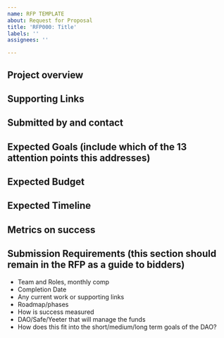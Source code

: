```yaml
---
name: RFP TEMPLATE
about: Request for Proposal
title: 'RFP000: Title'
labels: ''
assignees: ''

---
```


## Project overview

## Supporting Links

## Submitted by and contact

## Expected Goals (include which of the 13 attention points this addresses)

## Expected Budget

## Expected Timeline

## Metrics on success

## Submission Requirements (this section should remain in the RFP as a guide to bidders)
- Team and Roles, monthly comp
- Completion Date
- Any current work or supporting links
- Roadmap/phases
- How is success measured 
- DAO/Safe/Yeeter that will manage the funds
- How does this fit into the short/medium/long term goals of the DAO?
